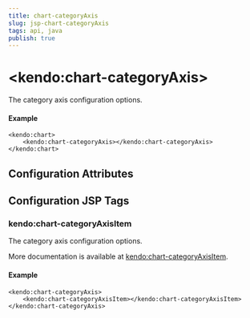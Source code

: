 ```yaml
---
title: chart-categoryAxis
slug: jsp-chart-categoryAxis
tags: api, java
publish: true
---
```


# \<kendo:chart-categoryAxis\>

The category axis configuration options.

#### Example
    <kendo:chart>
        <kendo:chart-categoryAxis></kendo:chart-categoryAxis>
    </kendo:chart>

## Configuration Attributes


##  Configuration JSP Tags

### kendo:chart-categoryAxisItem

The category axis configuration options.

More documentation is available at [kendo:chart-categoryAxisItem](/kendo-ui/api/wrappers/jsp/chart/categoryaxisitem).

#### Example

    <kendo:chart-categoryAxis>
        <kendo:chart-categoryAxisItem></kendo:chart-categoryAxisItem>
    </kendo:chart-categoryAxis>

